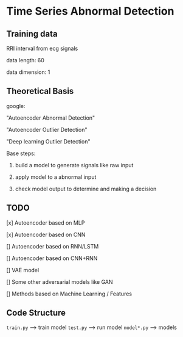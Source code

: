 # Time Series Abnormal Detection

## Training data

RRI interval from ecg signals

data length: 60

data dimension: 1

## Theoretical Basis

google:

"Autoencoder Abnormal Detection"

"Autoencoder Outlier Detection"

"Deep learning Outlier Detection"

Base steps:

1. build a model to generate signals like raw input

2. apply model to a abnormal input

3. check model output to determine and making a decision

## TODO

[x] Autoencoder based on MLP

[x] Autoencoder based on CNN

[] Autoencoder based on RNN/LSTM

[] Autoencoder based on CNN+RNN

[] VAE model

[] Some other adversarial models like GAN

[] Methods based on Machine Learning / Features

## Code Structure

`train.py` --> train model
`test.py` --> run model
`model*.py` --> models
